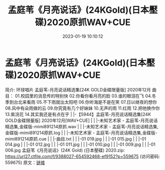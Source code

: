 ﻿---
title: 孟庭苇《月亮说话》(24KGold)(日本壓碟)2020原抓WAV+CUE
date: 2023-01-19 10:10:12
categories: WAV车载音乐、镜像
tags: 华语中文
---
# 孟庭苇《月亮说话》(24KGold)(日本壓碟)2020原抓WAV+CUE

简介:
环球唱片 孟庭苇-月亮说话精选集[24K GOLD金碟限量版] 2020年12月
曲目：
01.校园里的消息传的特别快
02.你看你看月亮的脸
03.谁的眼泪在飞
04.冬季到台北来看雨
05.不下雨就出太阳吧
06.你听海是不是在笑
07.日以继夜的想你
08.风中有朵雨做的云
09.你究竟有几个好妹妹
10.无声的雨
11.红雨
12.把他换作你
13.紫浣花
14.其实我还是有点在乎
|
|-【5944】孟庭苇-月亮说话精选集[24K GOLD金碟限量版] 2020年12月[WAV+CUE]
| | |-未知艺术家 -
孟庭苇-月亮说话精选集,金碟版-mimi891214原抓.wav
| | |-未知艺术家 -
孟庭苇-月亮说话精选集,金碟版-mimi891214原抓.log
| | |-未知艺术家 -
孟庭苇-月亮说话精选集,金碟版-mimi891214原抓.cue
| |
|-曲目.txt
| | |-01
019.jpg
| | |-01
015.jpg
| | |-01
014.jpg
| | |-01
012.jpg
| | |-01
011.jpg
| | |-01
010.jpg
| | |-01
009.jpg
| | |-01
006.jpg
孟庭苇《月亮说话》(24K Gold) (日本壓碟) 2020.zip:
https://url27.ctfile.com/f/9388027-654592468-ef9152?p=559675
(访问密码: 559675)
原文：[链接](https://blog.sina.com.cn/s/blog_1647c7e76010310qi.html)